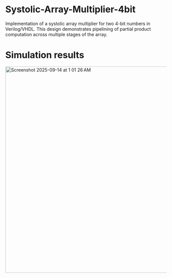 # Systolic-Array-Multiplier-4bit
Implementation of a systolic array multiplier for two 4-bit numbers in Verilog/VHDL.
This design demonstrates pipelining of partial product computation  across multiple stages of the array.

# Simulation results

<img width="815" height="646" alt="Screenshot 2025-09-14 at 1 01 26 AM" src="https://github.com/user-attachments/assets/93046905-c012-40da-9c46-46d65e894417" />

